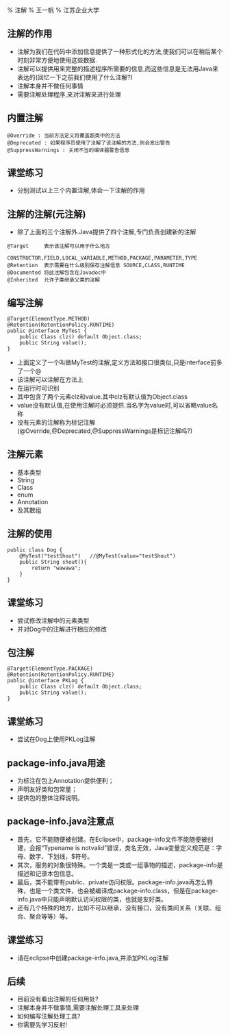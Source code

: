 % 注解
% 王一帆
% 江苏企业大学

## 注解的作用

-   注解为我们在代码中添加信息提供了一种形式化的方法,使我们可以在稍后某个时刻非常方便地使用这些数据.
-   注解可以提供用来完整的描述程序所需要的信息,而这些信息是无法用Java来表达的(回忆一下之前我们使用了什么注解?)
-   注解本身并不做任何事情
-   需要注解处理程序,来对注解来进行处理

## 内置注解

``` {.example}
@Override : 当前方法定义将覆盖超类中的方法
@Deprecated : 如果程序员使用了注解了该注解的方法,则会发出警告
@SuppressWarnings : 关闭不当的编译器警告信息
```

## 课堂练习

-   分别测试以上三个内置注解,体会一下注解的作用

## 注解的注解(元注解)

-   除了上面的三个注解外.Java提供了四个注解,专门负责创建新的注解

``` {.example}
@Target     表示该注解可以用于什么地方
            CONSTRUCTOR,FIELD,LOCAL_VARIABLE,METHOD,PACKAGE,PARAMETER,TYPE
@Retention  表示需要在什么级别保存注解信息 SOURCE,CLASS,RUNTIME
@Documented 将此注解包含在Javadoc中
@Inherited  允许子类继承父类的注解
```

## 编写注解

``` {.java}
@Target(ElementType.METHOD)
@Retention(RetentionPolicy.RUNTIME)
public @interface MyTest {
    public Class clz() default Object.class;
    public String value();
}
```

-   上面定义了一个叫做MyTest的注解,定义方法和接口很类似,只是interface前多了一个@
-   该注解可以注解在方法上
-   在运行时可识别
-   其中包含了两个元素clz和value.其中clz有默认值为Object.class
-   value没有默认值,在使用注解时必须提供.当名字为value时,可以省略value名称
-   没有元素的注解称为标记注解(@Override,@Deprecated,@SuppressWarnings是标记注解吗?)

## 注解元素

-   基本类型
-   String
-   Class
-   enum
-   Annotation
-   及其数组

## 注解的使用

``` {.java}
public class Dog {
    @MyTest("testShout")   //@MyTest(value="testShout")
    public String shout(){
        return "wawawa";
    }
}
```

## 课堂练习

-   尝试修改注解中的元素类型
-   并对Dog中的注解进行相应的修改

## 包注解

``` {.java}
@Target(ElementType.PACKAGE)
@Retention(RetentionPolicy.RUNTIME)
public @interface PKLog {
    public Class clz() default Object.class;
    public String value();
}
```

## 课堂练习

-   尝试在Dog上使用PKLog注解

## package-info.java用途

-   为标注在包上Annotation提供便利；
-   声明友好类和包常量；
-   提供包的整体注释说明。

## package-info.java注意点

-   首先，它不能随便被创建。在Eclipse中，package-info文件不能随便被创建，会报“Typename is notvalid”错误，类名无效，Java变量定义规范是：字母、数字、下划线，\$符号。
-   其次，服务的对象很特殊。一个类是一类或一组事物的描述，package-info是描述和记录本包信息。
-   最后，类不能带有public、private访问权限。package-info.java再怎么特殊，也是一个类文件，也会被编译成package-info.class，但是在package-info.java中只能声明默认访问权限的类，也就是友好类。
-   还有几个特殊的地方，比如不可以继承，没有接口，没有类间关系（关联、组合、聚合等等）等。

## 课堂练习

-   请在eclipse中创建package-info.java,并添加PKLog注解

## 后续

-   目前没有看出注解的任何用处?
-   注解本身并不做事情,需要注解处理工具来处理
-   如何编写注解处理工具?
-   你需要先学习反射!

